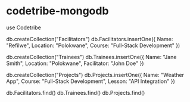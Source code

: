 # codetribe-mongodb

use Codetribe

db.createCollection("Facilitators")
db.Facilitators.insertOne({
    Name: "Refilwe",
    Location: "Polokwane",
    Course: "Full-Stack Development"
})

db.createCollection("Trainees")
db.Trainees.insertOne({
    Name: "Jane Smith",
    Location: "Polokwane",
    Facilitator: "John Doe"
})

db.createCollection("Projects")
db.Projects.insertOne({
    Name: "Weather App",
    Course: "Full-Stack Development",
    Lesson: "API Integration"
})

db.Facilitators.find()
db.Trainees.find()
db.Projects.find()
